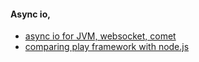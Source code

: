 #### Async io,

- [async io for JVM, websocket, comet](https://github.com/Atmosphere/atmosphere)
- [comparing play framework with node.js](https://news.ycombinator.com/item?id=6848806)
